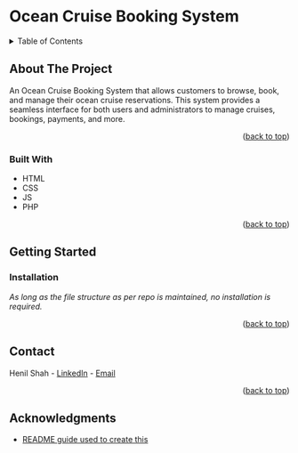 <a id="readme-top"></a>
# Ocean Cruise Booking System
<!-- TABLE OF CONTENTS -->
<details>
  <summary>Table of Contents</summary>
  <ol>
    <li>
      <a href="#about-the-project">About The Project</a>
      <ul>
        <li><a href="#built-with">Built With</a></li>
      </ul>
    </li>
    <li>
      <a href="#getting-started">Getting Started</a>
      <ul>
        <li><a href="#prerequisites">Prerequisites</a></li>
        <li><a href="#installation">Installation</a></li>
      </ul>
    </li>
    <li><a href="#contact">Contact</a></li>
    <li><a href="#acknowledgments">Acknowledgments</a></li>
  </ol>
</details>


<!-- ABOUT THE PROJECT -->
## About The Project
An Ocean Cruise Booking System that allows customers to browse, book, and manage their ocean cruise reservations. This system provides a seamless interface for both users and administrators to manage cruises, bookings, payments, and more.
<p align="right">(<a href="#readme-top">back to top</a>)</p>


### Built With
* HTML
* CSS
* JS
* PHP
<p align="right">(<a href="#readme-top">back to top</a>)</p>


<!-- GETTING STARTED -->
## Getting Started
### Installation
_As long as the file structure as per repo is maintained, no installation is required._
<p align="right">(<a href="#readme-top">back to top</a>)</p>


<!-- CONTACT -->
## Contact
Henil Shah - [LinkedIn](https://www.linkedin.com/in/ssh-henil) - [Email](mailto:henilshahssh@gmail.com)
<p align="right">(<a href="#readme-top">back to top</a>)</p>


<!-- ACKNOWLEDGMENTS -->
## Acknowledgments
* [README guide used to create this](https://github.com/othneildrew/Best-README-Template/blob/main/README.md)
